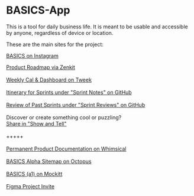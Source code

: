 # BASICS-App

This is a tool for daily business life. It is meant to be usable and accessible by anyone, regardless of device or location.

These are the main sites for the project:

[BASICS on Instagram](http://instagram.com/basicsapp)

<a href="https://public.zenkit.com/c/v7dT3fZ2d/product-roadmap?v=_ET2I9oMz&hide=views,workspaceLists" id="ow3213" __is_owner="true">Product Roadmap via Zenkit</a><br><u></u><br><a href="https://tweek.so/share/AR9974Wt0jNDNsdS8fi4" id="ow3217" __is_owner="true"><u>Weekly Cal & Dashboard on Tweek</u></a><br><br><a href="https://github.com/londonstreet/BASICS-app/discussions/categories/sprint-notes" id="ow3221" __is_owner="true">Itinerary for Sprints under "Sprint Notes" on GitHub</a><br><br><a href="https://github.com/londonstreet/BASICS-app/discussions/categories/sprint-reviews" id="ow3225" __is_owner="true">Review of Past Sprints under "Sprint Reviews" on GitHub</a><u></u><br><br>Discover or create something cool or puzzling?<br><a href="https://github.com/londonstreet/BASICS-app/discussions/categories/show-and-tell">Share in "Show and Tell"</a><u></u><br><br>+++++<br><br><a href="https://whimsical.com/prototypes-Vt7XgvJvKFw55AMvwMVQJ5" id="ow3229" __is_owner="true">Permanent Product Documentation on Whimsical</a><br><br><a href="https://octopus.do/2vv4xht18lz" id="ow3233" __is_owner="true"> BASICS Alpha Sitemap on Octopus</a><br><br><a href="https://mockittapp.wondershare.com/app/8934f922c08a49dcc3485f4aca18f11eff6bd7cf?simulator_type=device" id="ow3237" __is_owner="true">BASICS (a1) on Mockitt</a><u></u><u></u></html-blob><br><br><a href="https://www.figma.com/team_invite/redeem/ElFaZEJBdHfr4K1hGTYSR6" id="ow3241" __is_owner="true">Figma Project Invite</a>


